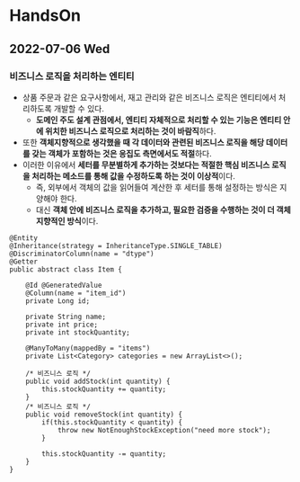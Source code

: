 # HandsOn
## 2022-07-06 Wed

### 비즈니스 로직을 처리하는 엔티티
* 상품 주문과 같은 요구사항에서, 재고 관리와 같은 비즈니스 로직은 엔티티에서 처리하도록 개발할 수 있다.
  * **도메인 주도 설계 관점에서, 엔티티 자체적으로 처리할 수 있는 기능은 엔티티 안에 위치한 비즈니스 로직으로 처리하는 것이 바람직**하다.
* 또한 **객체지향적으로 생각했을 때 각 데이터와 관련된 비즈니스 로직을 해당 데이터를 갖는 객체가 포함하는 것은 응집도 측면에서도 적절**하다.
* 이러한 이유에서 **세터를 무분별하게 추가하는 것보다는 적절한 핵심 비즈니스 로직을 처리하는 메소드를 통해 값을 수정하도록 하는 것이 이상적**이다.
  * 즉, 외부에서 객체의 값을 읽어들여 계산한 후 세터를 통해 설정하는 방식은 지양해야 한다. 
  * 대신 **객체 안에 비즈니스 로직을 추가하고, 필요한 검증을 수행하는 것이 더 객체지향적인 방식**이다.
```
@Entity
@Inheritance(strategy = InheritanceType.SINGLE_TABLE)
@DiscriminatorColumn(name = "dtype")
@Getter
public abstract class Item {

    @Id @GeneratedValue
    @Column(name = "item_id")
    private Long id;

    private String name;
    private int price;
    private int stockQuantity;

    @ManyToMany(mappedBy = "items")
    private List<Category> categories = new ArrayList<>();

    /* 비즈니스 로직 */
    public void addStock(int quantity) {
        this.stockQuantity += quantity;
    }
    /* 비즈니스 로직 */
    public void removeStock(int quantity) {
        if(this.stockQuantity < quantity) {
            throw new NotEnoughStockException("need more stock");
        }

        this.stockQuantity -= quantity;
    }
}
```